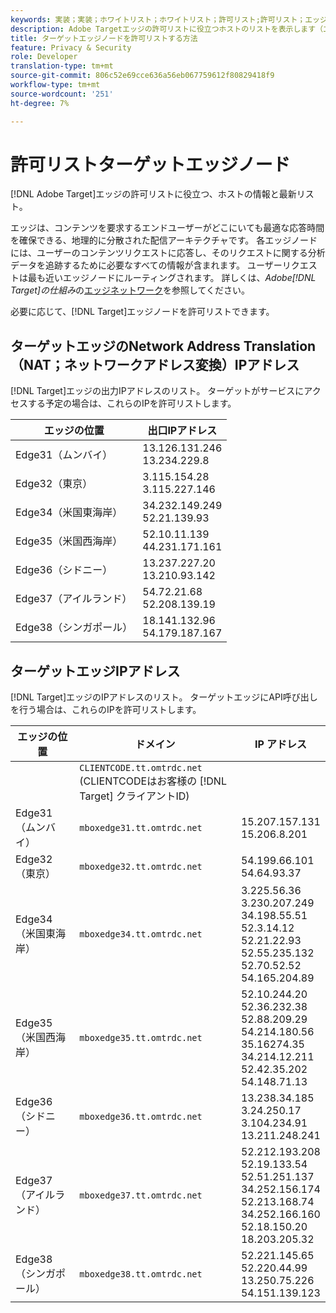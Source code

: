 ```yaml
---
keywords: 実装；実装；ホワイトリスト；ホワイトリスト；許可リスト;許可リスト；エッジ；エッジ
description: Adobe Targetエッジの許可リストに役立つホストのリストを表示します（エンドユーザに最適な応答時間を確保する地理的に分散された配信ノード）。
title: ターゲットエッジノードを許可リストする方法
feature: Privacy & Security
role: Developer
translation-type: tm+mt
source-git-commit: 806c52e69cce636a56eb067759612f80829418f9
workflow-type: tm+mt
source-wordcount: '251'
ht-degree: 7%

---
```



# 許可リストターゲットエッジノード

[!DNL Adobe Target]エッジの許可リストに役立つ、ホストの情報と最新リスト。

エッジは、コンテンツを要求するエンドユーザーがどこにいても最適な応答時間を確保できる、地理的に分散された配信アーキテクチャです。 各エッジノードには、ユーザーのコンテンツリクエストに応答し、そのリクエストに関する分析データを追跡するために必要なすべての情報が含まれます。 ユーザーリクエストは最も近いエッジノードにルーティングされます。 詳しくは、*Adobe[!DNL Target]の仕組み*&#x200B;の[エッジネットワーク](/help/c-intro/how-target-works.md#concept_0AE2ED8E9DE64288A8B30FCBF1040934)を参照してください。

必要に応じて、[!DNL Target]エッジノードを許可リストできます。

## ターゲットエッジのNetwork Address Translation（NAT；ネットワークアドレス変換）IPアドレス

[!DNL Target]エッジの出力IPアドレスのリスト。 ターゲットがサービスにアクセスする予定の場合は、これらのIPを許可リストします。

| エッジの位置 | 出口IPアドレス |
| --- | --- |
| Edge31（ムンバイ） | 13.126.131.246<br>13.234.229.8 |
| Edge32（東京） | 3.115.154.28<br>3.115.227.146 |
| Edge34（米国東海岸） | 34.232.149.249<br>52.21.139.93 |
| Edge35（米国西海岸） | 52.10.11.139<br>44.231.171.161 |
| Edge36（シドニー） | 13.237.227.20<br>13.210.93.142 |
| Edge37（アイルランド） | 54.72.21.68<br>52.208.139.19 |
| Edge38（シンガポール） | 18.141.132.96<br>54.179.187.167 |

## ターゲットエッジIPアドレス

[!DNL Target]エッジのIPアドレスのリスト。 ターゲットエッジにAPI呼び出しを行う場合は、これらのIPを許可リストします。

| エッジの位置 | ドメイン | IP アドレス |
| --- | --- | --- |
|  | `CLIENTCODE.tt.omtrdc.net`<br>(CLIENTCODEはお客様の [!DNL Target] クライアントID) |  |
| Edge31（ムンバイ） | `mboxedge31.tt.omtrdc.net` | 15.207.157.131<br>15.206.8.201 |
| Edge32（東京） | `mboxedge32.tt.omtrdc.net` | 54.199.66.101<br>54.64.93.37 |
| Edge34（米国東海岸） | `mboxedge34.tt.omtrdc.net` | 3.225.56.36<br>3.230.207.249<br>34.198.55.51<br>52.3.14.12<br>52.21.22.93<br>52.55.235.132<br>52.70.52.52<br>54.165.204.89 |
| Edge35（米国西海岸） | `mboxedge35.tt.omtrdc.net` | 52.10.244.20<br>52.36.232.38<br>52.88.209.29<br>54.214.180.56<br>35.16274.35<br>34.214.12.211<br>52.42.35.202<br>54.148.71.13 |
| Edge36（シドニー） | `mboxedge36.tt.omtrdc.net` | 13.238.34.185<br>3.24.250.17<br>3.104.234.91<br>13.211.248.241 |
| Edge37（アイルランド） | `mboxedge37.tt.omtrdc.net` | 52.212.193.208<br>52.19.133.54<br>52.51.251.137<br>34.252.156.174<br>52.213.168.74<br>34.252.166.160<br>52.18.150.20<br>18.203.205.32 |
| Edge38（シンガポール） | `mboxedge38.tt.omtrdc.net` | 52.221.145.65<br>52.220.44.99<br>13.250.75.226<br>54.151.139.123 |





